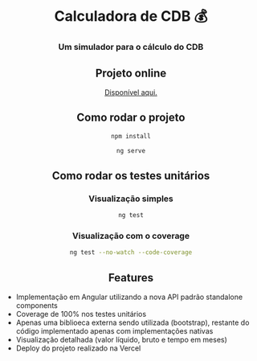 <div align="center">

# Calculadora de CDB 💰

### Um simulador para o cálculo do CDB

## Projeto online

<a href="https://calculo-cdb.vercel.app/">Disponível aqui. <a/>

## Como rodar o projeto

```bash
npm install
```

```bash
ng serve
```

## Como rodar os testes unitários

### Visualização simples

```bash
ng test
```

### Visualização com o coverage

```bash
ng test --no-watch --code-coverage
```

## Features

<div align="left">

- Implementação em Angular utilizando a nova API padrão standalone components
- Coverage de 100% nos testes unitários
- Apenas uma biblioeca externa sendo utilizada (bootstrap), restante do código implementado apenas com implementações nativas
- Visualização detalhada (valor líquido, bruto e tempo em meses)
- Deploy do projeto realizado na Vercel

</div>
